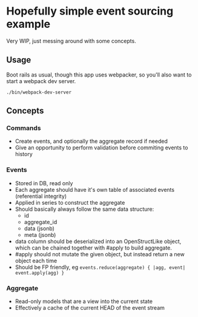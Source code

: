# Hopefully simple event sourcing example

Very WIP, just messing around with some concepts.

## Usage

Boot rails as usual, though this app uses webpacker, so you'll also want to start a webpack dev server.

    ./bin/webpack-dev-server

## Concepts

### Commands
- Create events, and optionally the aggregate record if needed
- Give an opportunity to perform validation before commiting events to history

### Events
- Stored in DB, read only
- Each aggregate should have it's own table of associated events (referential integrity)
- Applied in series to construct the aggregate
- Should basically always follow the same data structure:
  - id
  - aggregate_id
  - data (jsonb)
  - meta (jsonb)
- data column should be deserialized into an OpenStructLike object, which can be chained together with #apply to build aggregate.
- #apply should not mutate the given object, but instead return a new object each time
- Should be FP friendly, eg `events.reduce(aggregate) { |agg, event| event.apply(agg) }`

### Aggregate
- Read-only models that are a view into the current state
- Effectively a cache of the current HEAD of the event stream
